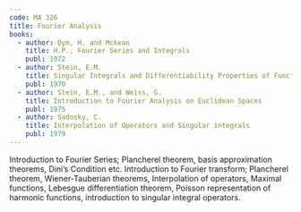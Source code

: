 ```yaml
---
code: MA 326
title: Fourier Analysis
books:
  - author: Dym, H. and Mckean
    title: H.P., Fourier Series and Integrals
    publ: 1972
  - author: Stein, E.M.
    title: Singular Integrals and Differentiability Properties of Functions
    publ: 1970
  - author: Stein, E.M., and Weiss, G.
    title: Introduction to Fourier Analysis on Euclidean Spaces
    publ: 1975
  - author: Sadosky, C.
    title: Interpolation of Operators and Singular integrals
    publ: 1979
---
```


Introduction to Fourier Series; Plancherel theorem, basis approximation theorems, Dini’s Condition
etc. Introduction to Fourier transform; Plancherel theorem, Wiener-Tauberian theorems, Interpolation
of operators, Maximal functions, Lebesgue differentiation theorem, Poisson representation of
harmonic functions, introduction to singular integral operators.
